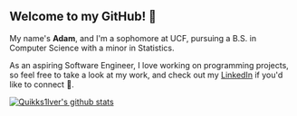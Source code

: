 ## Welcome to my GitHub! 👋

My name's **Adam**, and I'm a sophomore at UCF, pursuing a B.S. in Computer Science with a minor in Statistics.

As an aspiring Software Engineer, I love working on programming projects, so feel free to take a look at my work, and check out my [LinkedIn](https://www.linkedin.com/in/adam-n-fernandes/) if you'd like to connect 🙂.

[![Quikks1lver's github stats](https://github-readme-stats.vercel.app/api?username=Quikks1lver&count_private=true&show_icons=true&theme=vue)](https://github.com/anuraghazra/github-readme-stats)
